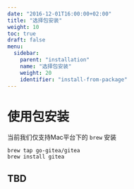 ```yaml
---
date: "2016-12-01T16:00:00+02:00"
title: "选择包安装"
weight: 10
toc: true
draft: false
menu:
  sidebar:
    parent: "installation"
    name: "选择包安装"
    weight: 20
    identifier: "install-from-package"
---
```


# 使用包安装

当前我们仅支持Mac平台下的 `brew` 安装

```
brew tap go-gitea/gitea
brew install gitea
```

## TBD
